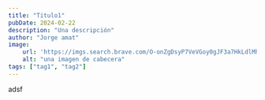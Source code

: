 ```yaml
---
title: "Titulo1"
pubDate: 2024-02-22
description: "Una descripción"
author: "Jorge amat"
image:
    url: 'https://imgs.search.brave.com/O-onZgDsyP7VeVGoy0gJF3a7HkLdlMhqKFKqgqIbAE0/rs:fit:860:0:0/g:ce/aHR0cHM6Ly9pMC53/cC5jb20vcGljanVt/Ym8uY29tL3dwLWNv/bnRlbnQvdXBsb2Fk/cy9ibGFjay1yb2Nr/LXRleHR1cmUtZnJl/ZS1waG90by5qcGc_/dz02MDAmcXVhbGl0/eT04MA'
    alt: "una imagen de cabecera"
tags: ["tag1", "tag2"]
---
```


adsf